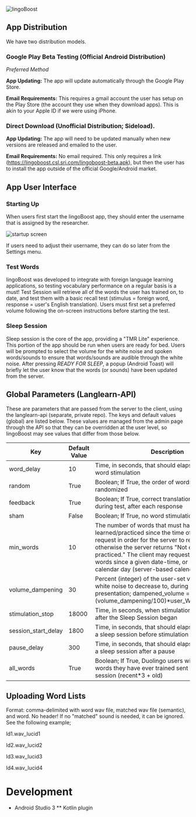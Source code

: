  <!--- Banner Hotlink Test ---> 
![lingoBoost](http://cortical.csl.sri.com/images/lingoBoost_banner_v2.png)

## App Distribution
We have two distribution models.

### Google Play Beta Testing (Official Android Distribution)
*Preferred Method*

**App Updating:** The app will update automatically through the Google Play Store.

**Email Requirements:** This requires a gmail account the user has setup on the Play Store (the account they use when they download apps). This is akin to your Apple ID if we were using iPhone.

### Direct Download (Unofficial Distribution; Sideload).
**App Updating:** The app will need to be updated manually when new versions are released and emailed to the user.

**Email Requirements:** No email required. This only requires a link (https://lingoboost.csl.sri.com/lingoboost-beta.apk), but then the user has to install the app outside of the official Google/Android market. 

## App User Interface
### Starting Up
When users first start the lingoBoost app, they should enter the username that is assigned by the researcher.

![startup screen](https://user-images.githubusercontent.com/6577692/32380349-1c5d7450-c06d-11e7-9748-d1a0bad3613f.png)

If users need to adjust their username, they can do so later from the Settings menu.

### Test Words
lingoBoost was developed to integrate with foreign language learning applications, so testing vocabulary performance on a regular basis is a must! Test Session will retrieve all of the words the user has trained on, to date, and test them with a basic recall test (stimulus = foreign word, response = user's English translation).  Users must first set a preferred volume following the on-screen instructions before starting the test.

### Sleep Session
Sleep session is the core of the app, providing a "TMR Lite" experience.  This portion of the app should be run when users are ready for bed.  Users will be prompted to select the volume for the white noise and spoken words/sounds to ensure that words/sounds are audible through the white noise. After pressing *READY FOR SLEEP*, a popup (Android Toast) will briefly let the user know that the words (or sounds) have been updated from the server.

## Global Parameters (Langlearn-API)
These are parameters that are passed from the server to the client, using the langlearn-api (separate, private repo). 
The keys and default values (global) are listed below. These values are managed from the admin page through the API so that they can be overridden at the user level, so lingoBoost may see values that differ from those below.

| Key | Default Value | Description |
| --- | ------------- | ----------- |
| word_delay | 10	| Time, in seconds, that should elapse between each word stimulation |
| random | True	| Boolean; If True, the order of words will be randomized |
| feedback | True | Boolean; If True, correct translations will be shown during test, after each response |
| sham | False | Boolean; If True, no word stimulation will take place |
| min_words | 10 | The number of words that must have been learned/practiced since the time of the client request in order for the server to return anything, otherwise the server returns "Not enough words practiced." The client may request 1) all words, 2) words since a given date-time, or 3) words this calendar day (server-based calendar). |
| volume_dampening | 30 | Percent (integer) of the user-set volume we want white noise to decrease to, during word presentation; dampened_volume = (volume_dampening/100)\*user_WhiteNoise_Volume |
| stimulation_stop | 18000 | Time, in seconds, when stimulation should **stop** after the Sleep Session began |
| session_start_delay | 1800	| Time, in seconds, that should elapse after beginning a sleep session before stimulation starts |
| pause_delay | 300	| Time, in seconds, that should elapse after resuming a sleep session after a pause |
| all_words | True	| Boolean; If True, Duolingo users will have all the words they have ever trained sent during the Sleep session (recent\*3 + old) |

## Uploading Word Lists 
Format: comma-delimited with word wav file, matched wav file (semantic), and word. No header!
If no "matched" sound is needed, it can be ignored. See the following example;

ld1.wav,,lucid1

ld2.wav,,lucid2

ld3.wav,,lucid3

ld4.wav,,lucid4


# Development
* Android Studio 3
** Kotlin plugin
